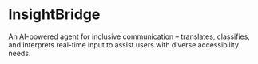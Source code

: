 # InsightBridge
An AI-powered agent for inclusive communication – translates, classifies, and interprets real-time input to assist users with diverse accessibility needs.
